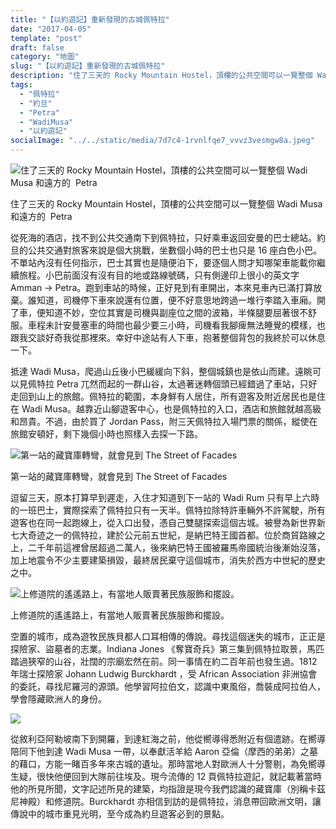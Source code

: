 ```yaml
---
title: "【以約遊記】重新發現的古城佩特拉"
date: "2017-04-05"
template: "post"
draft: false
category: "地圖"
slug: "【以約遊記】重新發現的古城佩特拉"
description: "住了三天的 Rocky Mountain Hostel，頂樓的公共空間可以一覽整個 Wadi Musa 和遠方的  Petra 從死海的酒店，找不到公共交通南下到佩特拉，只好乘車返回安曼的巴士總站。約旦的公共交通對旅客來說是個大挑戰，坐數個小時的巴士也只是 16 座白色小巴。不單站內沒有任何指示，巴士其實也是隨便泊下，要逐個人問才知哪架車能載你繼續旅程。"
tags:
  - "佩特拉"
  - "約旦"
  - "Petra"
  - "WadiMusa"
  - "以約遊記"
socialImage: "../../static/media/7d7c4-1rvnlfqe7_vvvz3vesmgw8a.jpeg"
---
```


![住了三天的 Rocky Mountain Hostel，頂樓的公共空間可以一覽整個 Wadi Musa 和遠方的  Petra](media/4d3d8-138y7_qoakxrf_klifgha5g.jpeg)

住了三天的 Rocky Mountain Hostel，頂樓的公共空間可以一覽整個 Wadi Musa 和遠方的  Petra

從死海的酒店，找不到公共交通南下到佩特拉，只好乘車返回安曼的巴士總站。約旦的公共交通對旅客來說是個大挑戰，坐數個小時的巴士也只是 16 座白色小巴。不單站內沒有任何指示，巴士其實也是隨便泊下，要逐個人問才知哪架車能載你繼續旅程。小巴前面沒有沒有目的地或路線號碼，只有側邊印上很小的英文字 Amman -> Petra。跑到車站的時候，正好見到有車開出，本來見車內已滿打算放棄。誰知道，司機停下車來說還有位置，便不好意思地跨過一堆行李踏入車廂。開了車，便知道不妙，空位其實是司機與副座位之間的波箱，半條腿要屈著很不舒服。車程未計安曼塞車的時間也最少要三小時，司機看我腳痺無法睡覺的模樣，也跟我交談好奇我從那裡來。幸好中途站有人下車，抱著整個背包的我終於可以休息一下。

抵達 Wadi Musa，爬過山丘後小巴緩緩向下斜，整個城鎮也是依山而建。遠眺可以見佩特拉 Petra 兀然而起的一群山谷，太過著迷轉個頭已經錯過了車站，只好走回到山上的旅館。佩特拉的範圍，本身鮮有人居住，所有遊客及附近居民也是住在 Wadi Musa。越靠近山腳遊客中心，也是佩特拉的入口，酒店和旅館就越高級和昂貴。不過，由於買了 Jordan Pass，附三天佩特拉入場門票的關係，縱使在旅館安頓好，剩下幾個小時也照樣入去探一下路。

![第一站的藏寶庫轉彎，就會見到 The Street of Facades](media/7d7c4-1rvnlfqe7_vvvz3vesmgw8a.jpeg)

第一站的藏寶庫轉彎，就會見到 The Street of Facades

逗留三天，原本打算早到遲走，入住才知道到下一站的 Wadi Rum 只有早上六時的一班巴士，實際探索了佩特拉只有一天半。佩特拉除特許車輛外不許駕駛，所有遊客也在同一起跑線上，從入口出發，憑自己雙腿探索這個古城。被譽為新世界新七大奇迹之一的佩特拉，建於公元前五世紀，是納巴特王國首都。位於商貿路線之上，二千年前這裡曾居超過二萬人，後來納巴特王國被羅馬帝國統治後漸始沒落，加上地震令不少主要建築損毀，最終居民棄守這個城市，消失於西方中世紀的歷史之中。

![上修道院的遙遙路上，有當地人販賣著民族服飾和擺設。](media/b385d-1u3zf19thtzoee9lrmen9ja.jpeg)

上修道院的遙遙路上，有當地人販賣著民族服飾和擺設。

空置的城市，成為遊牧民族貝都人口耳相傳的傳說。尋找這個迷失的城市，正正是探險家、盜墓者的志業。Indiana Jones 《奪寶奇兵》第三集到佩特拉取景，馬匹踏過狹窄的山谷，壯闊的宗廟宏然在前。同一事情在約二百年前也發生過。1812 年瑞士探險家 Johann Ludwig Burckhardt ，受 African Association 非洲協會的委託，尋找尼羅河的源頭。他學習阿拉伯文，認識中東風俗，喬裝成阿拉伯人，學會隱藏歐洲人的身份。

![](media/65c70-1b6sqlmaxvnawxr3gjzbsfa.jpeg)

從敘利亞阿勒坡南下到開羅，到達紅海之前，他從嚮導得悉附近有個遣跡。在嚮導陪同下他到達 Wadi Musa 一帶，以奉獻活羊給 Aaron 亞倫（摩西的弟弟）之墓的藉口，方能一睹百多年來古城的遺址。那時當地人對歐洲人十分警剔，為免嚮導生疑，很快他便回到大隊前往埃及。現今流傳的 12 頁佩特拉遊記，就記載著當時他的所見所聞，文字記述所見的建築，均指證是現今我們認識的藏寶庫（別稱卡茲尼神殿）和修道院。Burckhardt 亦相信到訪的是佩特拉，消息帶回歐洲文明，讓傳說中的城市重見光明，至今成為約旦遊客必到的景點。
